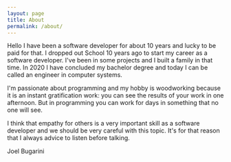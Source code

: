 ```yaml
---
layout: page
title: About
permalink: /about/
---
```


Hello I have been a software developer for about 10 years and lucky to be paid for that. I dropped out School 10 years ago to start my career as a software developer. I've been in some projects and I built a family in that time. In 2020 I have concluded my bachelor degree and today I can be called an engineer in computer systems.

I'm passionate about programming and my hobby is woodworking because it is an instant gratification work:  you can see the results of your work in one afternoon. But in programming you can work for days in something that no one will see.

I think that empathy for others is a very important skill as a software developer and we should be very careful with this topic. It's for that reason that I always advice to listen before talking.


Joel Bugarini
